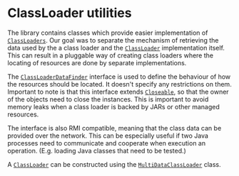 # ClassLoader utilities

The library contains classes which provide easier implementation of [`ClassLoaders`](https://docs.oracle.com/javase/8/docs/api/java/lang/ClassLoader.html). Our goal was to separate the mechanism of retrieving the data used by the a class loader and the [`ClassLoader`](https://docs.oracle.com/javase/8/docs/api/java/lang/ClassLoader.html) implementation itself. This can result in a pluggable way of creating class loaders where the locating of resources are done by separate implementations.

The [`ClassLoaderDataFinder`](/javadoc/saker/util/classloader/ClassLoaderDataFinder.html) interface is used to define the behaviour of how the resources should be located. It doesn't specify any restrictions on them. Important to note is that this interface extends [`Closeable`](https://docs.oracle.com/javase/8/docs/api/java/io/Closeable.html), so that the owner of the objects need to close the instances. This is important to avoid memory leaks when a class loader is backed by JARs or other managed resources.

The interface is also RMI compatible, meaning that the class data can be provided over the network. This can be especially useful if two Java processes need to communicate and cooperate when execution an operation. (E.g. loading Java classes that need to be tested.)

A [`ClassLoader`](https://docs.oracle.com/javase/8/docs/api/java/lang/ClassLoader.html) can be constructed using the [`MultiDataClassLoader`](/javadoc/saker/util/classloader/MultiDataClassLoader.html) class.
